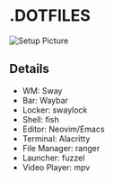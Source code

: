 # .DOTFILES

![Setup Picture](https://i.imgur.com/WrZBaya.png)

## Details

- WM: Sway
- Bar: Waybar
- Locker: swaylock
- Shell: fish
- Editor: Neovim/Emacs
- Terminal: Alacritty
- File Manager: ranger
- Launcher: fuzzel
- Video Player: mpv
